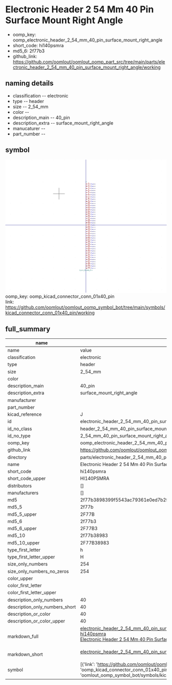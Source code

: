 # Electronic Header 2 54 Mm 40 Pin Surface Mount Right Angle

  
* oomp_key: oomp_electronic_header_2_54_mm_40_pin_surface_mount_right_angle 
* short_code: hi140psmra
* md5_6: 2f77b3  
* github_link: https://github.com/oomlout/oomlout_oomp_part_src/tree/main/parts/electronic_header_2_54_mm_40_pin_surface_mount_right_angle/working  
## naming details
* classification -- electronic
* type -- header
* size -- 2_54_mm
* color -- 
* description_main -- 40_pin
* description_extra -- surface_mount_right_angle
* manucaturer -- 
* part_number -- 



## symbol

![](symbol/0/working/working_600.png)  
oomp_key: oomp_kicad_connector_conn_01x40_pin  
link: https://github.com/oomlout/oomlout_oomp_symbol_bot/tree/main/symbols/kicad_connector_conn_01x40_pin/working  


## full_summary
| name | value | 
| --- | --- | 
| name | value | 
| classification | electronic | 
| type | header | 
| size | 2_54_mm | 
| color |  | 
| description_main | 40_pin | 
| description_extra | surface_mount_right_angle | 
| manufacturer |  | 
| part_number |  | 
| kicad_reference | J | 
| id | electronic_header_2_54_mm_40_pin_surface_mount_right_angle | 
| id_no_class | header_2_54_mm_40_pin_surface_mount_right_angle | 
| id_no_type | 2_54_mm_40_pin_surface_mount_right_angle | 
| oomp_key | oomp_electronic_header_2_54_mm_40_pin_surface_mount_right_angle | 
| github_link | https://github.com/oomlout/oomlout_oomp_part_src/tree/main/parts/electronic_header_2_54_mm_40_pin_surface_mount_right_angle/working | 
| directory | parts/electronic_header_2_54_mm_40_pin_surface_mount_right_angle | 
| name | Electronic Header 2 54 Mm 40 Pin Surface Mount Right Angle | 
| short_code | hi140psmra | 
| short_code_upper | HI140PSMRA | 
| distributors | [] | 
| manufacturers | [] | 
| md5 | 2f77b3898399f5543ac79361e0ed7b2f | 
| md5_5 | 2f77b | 
| md5_5_upper | 2F77B | 
| md5_6 | 2f77b3 | 
| md5_6_upper | 2F77B3 | 
| md5_10 | 2f77b38983 | 
| md5_10_upper | 2F77B38983 | 
| type_first_letter | h | 
| type_first_letter_upper | H | 
| size_only_numbers | 254 | 
| size_only_numbers_no_zeros | 254 | 
| color_upper |  | 
| color_first_letter |  | 
| color_first_letter_upper |  | 
| description_only_numbers | 40 | 
| description_only_numbers_short | 40 | 
| description_or_color | 40 | 
| description_or_color_upper | 40 | 
| markdown_full | [electronic_header_2_54_mm_40_pin_surface_mount_right_angle](https://github.com/oomlout/oomlout_oomp_part_src/tree/main/parts/electronic_header_2_54_mm_40_pin_surface_mount_right_angle/working)<br>[hi140psmra](https://github.com/oomlout/oomlout_oomp_part_src/tree/main/parts/electronic_header_2_54_mm_40_pin_surface_mount_right_angle/working)<br>[Electronic Header 2 54 Mm 40 Pin Surface Mount Right Angle](https://github.com/oomlout/oomlout_oomp_part_src/tree/main/parts/electronic_header_2_54_mm_40_pin_surface_mount_right_angle/working)<br><br> | 
| markdown_short | [electronic_header_2_54_mm_40_pin_surface_mount_right_angle](https://github.com/oomlout/oomlout_oomp_part_src/tree/main/parts/electronic_header_2_54_mm_40_pin_surface_mount_right_angle/working)<br><br> | 
| symbol | [{'link': 'https://github.com/oomlout/oomlout_oomp_symbol_bot/tree/main/symbols/kicad_connector_conn_01x40_pin', 'oomp_key': 'oomp_kicad_connector_conn_01x40_pin', 'directory': 'oomlout_oomp_symbol_bot/symbols/kicad_connector_conn_01x40_pin//working/working.kicad_sym'}] | 
